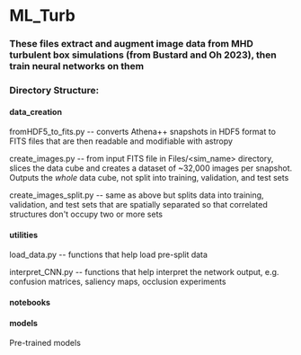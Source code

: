 # ML_Turb
### These files extract and augment image data from MHD turbulent box simulations (from Bustard and Oh 2023), then train neural networks on them


### Directory Structure:
#### data_creation
fromHDF5_to_fits.py -- converts Athena++ snapshots in HDF5 format to FITS files that are then readable and modifiable with astropy

create_images.py -- from input FITS file in Files/<sim_name> directory, slices the data cube and creates a dataset of ~32,000 images per snapshot. Outputs the *whole* data cube, not split into training, validation, and test sets

create_images_split.py -- same as above but splits data into training, validation, and test sets that are spatially separated so that correlated structures don't occupy two or more sets


#### utilities
load_data.py -- functions that help load pre-split data

interpret_CNN.py -- functions that help interpret the network output, e.g. confusion matrices, saliency maps, occlusion experiments


#### notebooks


#### models
Pre-trained models
